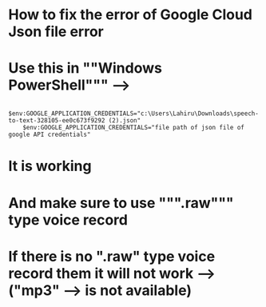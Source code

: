# How to fix the error of Google Cloud Json file error

# Use this in ""Windows PowerShell""" -->

        $env:GOOGLE_APPLICATION_CREDENTIALS="c:\Users\Lahiru\Downloads\speech-to-text-328105-ee0c673f9292 (2).json"
        $env:GOOGLE_APPLICATION_CREDENTIALS="file path of json file of google API credentials"

# It is working

# And make sure to use """.raw""" type voice record

# If there is no ".raw" type voice record them it will not work --> ("mp3" --> is not available)
